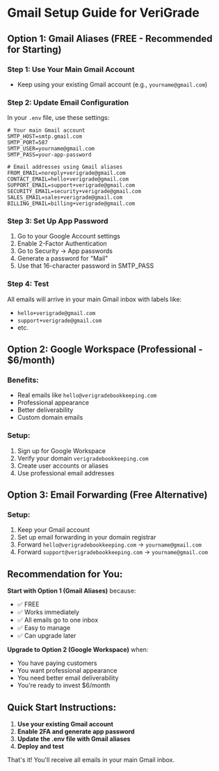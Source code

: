 # Gmail Setup Guide for VeriGrade

## Option 1: Gmail Aliases (FREE - Recommended for Starting)

### Step 1: Use Your Main Gmail Account
- Keep using your existing Gmail account (e.g., `yourname@gmail.com`)

### Step 2: Update Email Configuration
In your `.env` file, use these settings:

```env
# Your main Gmail account
SMTP_HOST=smtp.gmail.com
SMTP_PORT=587
SMTP_USER=yourname@gmail.com
SMTP_PASS=your-app-password

# Email addresses using Gmail aliases
FROM_EMAIL=noreply+verigrade@gmail.com
CONTACT_EMAIL=hello+verigrade@gmail.com
SUPPORT_EMAIL=support+verigrade@gmail.com
SECURITY_EMAIL=security+verigrade@gmail.com
SALES_EMAIL=sales+verigrade@gmail.com
BILLING_EMAIL=billing+verigrade@gmail.com
```

### Step 3: Set Up App Password
1. Go to your Google Account settings
2. Enable 2-Factor Authentication
3. Go to Security → App passwords
4. Generate a password for "Mail"
5. Use that 16-character password in SMTP_PASS

### Step 4: Test
All emails will arrive in your main Gmail inbox with labels like:
- `hello+verigrade@gmail.com`
- `support+verigrade@gmail.com`
- etc.

## Option 2: Google Workspace (Professional - $6/month)

### Benefits:
- Real emails like `hello@verigradebookkeeping.com`
- Professional appearance
- Better deliverability
- Custom domain emails

### Setup:
1. Sign up for Google Workspace
2. Verify your domain `verigradebookkeeping.com`
3. Create user accounts or aliases
4. Use professional email addresses

## Option 3: Email Forwarding (Free Alternative)

### Setup:
1. Keep your Gmail account
2. Set up email forwarding in your domain registrar
3. Forward `hello@verigradebookkeeping.com` → `yourname@gmail.com`
4. Forward `support@verigradebookkeeping.com` → `yourname@gmail.com`

## Recommendation for You:

**Start with Option 1 (Gmail Aliases)** because:
- ✅ FREE
- ✅ Works immediately
- ✅ All emails go to one inbox
- ✅ Easy to manage
- ✅ Can upgrade later

**Upgrade to Option 2 (Google Workspace)** when:
- You have paying customers
- You want professional appearance
- You need better email deliverability
- You're ready to invest $6/month

## Quick Start Instructions:

1. **Use your existing Gmail account**
2. **Enable 2FA and generate app password**
3. **Update the .env file with Gmail aliases**
4. **Deploy and test**

That's it! You'll receive all emails in your main Gmail inbox.

